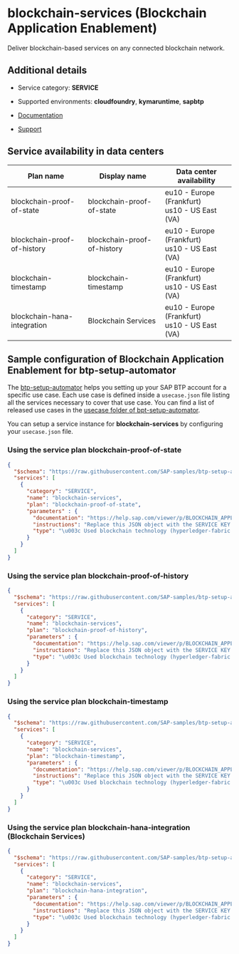 # blockchain-services (Blockchain Application Enablement)

Deliver blockchain-based services on any connected blockchain network.

## Additional details
- Service category: **SERVICE**
- Supported environments: **cloudfoundry**, **kymaruntime**, **sapbtp**

- [Documentation](https://help.sap.com/viewer/p/BLOCKCHAIN_APPLICATION_ENABLEMENT/)
- [Support](https://help.sap.com/viewer/65de2977205c403bbc107264b8eccf4b/Cloud/en-US/5dd739823b824b539eee47b7860a00be.html)

## Service availability in data centers

| Plan name | Display name | Data center availability  |
|------|----------------|---------------------------|
|  blockchain-proof-of-state  |  blockchain-proof-of-state  | eu10 - Europe (Frankfurt)<br> us10 - US East (VA)  |
|  blockchain-proof-of-history  |  blockchain-proof-of-history  | eu10 - Europe (Frankfurt)<br> us10 - US East (VA)  |
|  blockchain-timestamp  |  blockchain-timestamp  | eu10 - Europe (Frankfurt)<br> us10 - US East (VA)  |
|  blockchain-hana-integration  |  Blockchain Services  | eu10 - Europe (Frankfurt)<br> us10 - US East (VA)  |

## Sample configuration of **Blockchain Application Enablement** for btp-setup-automator

The [btp-setup-automator](https://github.com/SAP-samples/btp-setup-automator) helps you setting up your SAP BTP account for a specific use case. Each use case is defined inside a `usecase.json` file listing all the services necessary to cover that use case. You can find a list of released use cases in the [usecase folder of bpt-setup-automator](https://github.com/SAP-samples/btp-setup-automator/tree/main/usecases).

You can setup a service instance for **blockchain-services** by configuring your `usecase.json` file.

### Using the service plan **blockchain-proof-of-state**

```json
{
  "$schema": "https://raw.githubusercontent.com/SAP-samples/btp-setup-automator/main/libs/btpsa-usecase.json",
  "services": [
    {
      "category": "SERVICE",
      "name": "blockchain-services",
      "plan": "blockchain-proof-of-state", 
      "parameters" : { 
        "documentation": "https://help.sap.com/viewer/p/BLOCKCHAIN_APPLICATION_ENABLEMENT",
        "instructions": "Replace this JSON object with the SERVICE KEY for the blockchain technology to which this service must bind.",
        "type": "\u003c Used blockchain technology (hyperledger-fabric|multichain|quorum) \u003e"
      }
    }
  ]
}
```

### Using the service plan **blockchain-proof-of-history**

```json
{
  "$schema": "https://raw.githubusercontent.com/SAP-samples/btp-setup-automator/main/libs/btpsa-usecase.json",
  "services": [
    {
      "category": "SERVICE",
      "name": "blockchain-services",
      "plan": "blockchain-proof-of-history", 
      "parameters" : { 
        "documentation": "https://help.sap.com/viewer/p/BLOCKCHAIN_APPLICATION_ENABLEMENT",
        "instructions": "Replace this JSON object with the SERVICE KEY for the blockchain technology to which this service must bind.",
        "type": "\u003c Used blockchain technology (hyperledger-fabric|multichain|quorum) \u003e"
      }
    }
  ]
}
```

### Using the service plan **blockchain-timestamp**

```json
{
  "$schema": "https://raw.githubusercontent.com/SAP-samples/btp-setup-automator/main/libs/btpsa-usecase.json",
  "services": [
    {
      "category": "SERVICE",
      "name": "blockchain-services",
      "plan": "blockchain-timestamp", 
      "parameters" : { 
        "documentation": "https://help.sap.com/viewer/p/BLOCKCHAIN_APPLICATION_ENABLEMENT",
        "instructions": "Replace this JSON object with the SERVICE KEY for the blockchain technology to which this service must bind.",
        "type": "\u003c Used blockchain technology (hyperledger-fabric|multichain|quorum) \u003e"
      }
    }
  ]
}
```

### Using the service plan **blockchain-hana-integration** (Blockchain Services)

```json
{
  "$schema": "https://raw.githubusercontent.com/SAP-samples/btp-setup-automator/main/libs/btpsa-usecase.json",
  "services": [
    {
      "category": "SERVICE",
      "name": "blockchain-services",
      "plan": "blockchain-hana-integration", 
      "parameters" : { 
        "documentation": "https://help.sap.com/viewer/p/BLOCKCHAIN_APPLICATION_ENABLEMENT",
        "instructions": "Replace this JSON object with the SERVICE KEY for the blockchain technology to which this service must bind.",
        "type": "\u003c Used blockchain technology (hyperledger-fabric|multichain|quorum) \u003e"
      }
    }
  ]
}
```
